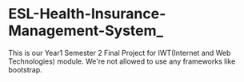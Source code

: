 # ESL-Health-Insurance-Management-System_
This is our Year1 Semester 2 Final Project for IWT(Internet and Web Technologies) module. We're not allowed to use any frameworks like bootstrap.
